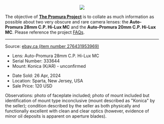 <p align="center">
   <img src="https://user-images.githubusercontent.com/110672536/183131595-afeb1dec-1c84-436c-9a50-90468f9ec3ec.png">
</p>

<p>
   The objective of <b><a href="https://github.com/martbetz/The-Promura-Project/blob/main/README.md">The Promura Project</a></b> is to collate as much information as possible about two very obscure and rare camera lenses: the <b>Auto-Promura 28mm C.P. Hi-Lux MC</b> and the <b>Auto-Promura 20mm C.P. Hi-Lux MC</b>. Please reference the project <a href="https://github.com/martbetz/The-Promura-Project/blob/main/FAQs.md">FAQs</a>.

---

Source: [ebay.ca (item number 276431953969)](https://www.ebay.ca/itm/276431953969)

- Lens: Auto-Promura 28mm C.P. Hi-Lux MC
- Serial Number: 333644
- Mount: Konica (K/AR) - unconfirmed

[]()

- Date Sold: 26 Apr, 2024
- Location: Sparta, New Jersey, USA
- Sale Price: 120 USD
  
[]()

Observations: photo of faceplate included; photo of mount included but identification of mount type inconclusive (mount described as "Konica" by the seller); condition described by the seller as both physically and functionally excellent with clean and clear optics (however, evidence of minor oil deposits is apparent on aperture blades).


